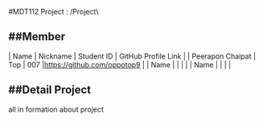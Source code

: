 #MDT112 Project : /Project\

##Member
-------

| Name             | Nickname | Student ID | GitHub Profile Link        |
| Peerapon Chaipat | Top      |    007     |https://github.com/oppotop9 |
| Name             |          |            |					        |
| Name             |          |            |                            |

##Detail Project  
---
all in formation about project